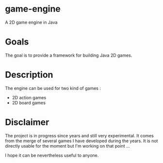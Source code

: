 # game-engine

A 2D game engine in Java

# Goals

The goal is to provide a framework for building Java 2D games.

# Description

The engine can be used for two kind of games : 
* 2D action games
* 2D board games


# Disclaimer

The project is in progress since years and still very experimental.
It comes from the merge of several games I have developed during the years.
It is not directly usable for the moment but I'm working on that point ... 

I hope it can be nevertheless useful to anyone.
